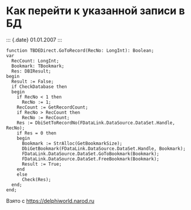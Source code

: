 Как перейти к указанной записи в БД
===================================

::: {.date}
01.01.2007
:::

    function TBDEDirect.GoToRecord(RecNo: LongInt): Boolean;
    var
      RecCount: LongInt;
      Bookmark: TBookmark;
      Res: DBIResult;
    begin
      Result := False;
      if CheckDatabase then
      begin
        if RecNo < 1 then
          RecNo := 1;
        RecCount := GetRecordCount;
        if RecNo > RecCount then
          RecNo := RecCount;
        Res := DbiSetToRecordNo(FDataLink.DataSource.DataSet.Handle, RecNo);
        if Res = 0 then
        begin
          Bookmark := StrAlloc(GetBookmarkSize);
          DbiGetBookmark(FDataLink.DataSource.DataSet.Handle, Bookmark);
          FDataLink.DataSource.DataSet.GoToBookmark(Bookmark);
          FDataLink.DataSource.DataSet.FreeBookmark(Bookmark);
          Result := True;
        end
        else
          Check(Res);
      end;
    end;

Взято с <https://delphiworld.narod.ru>
